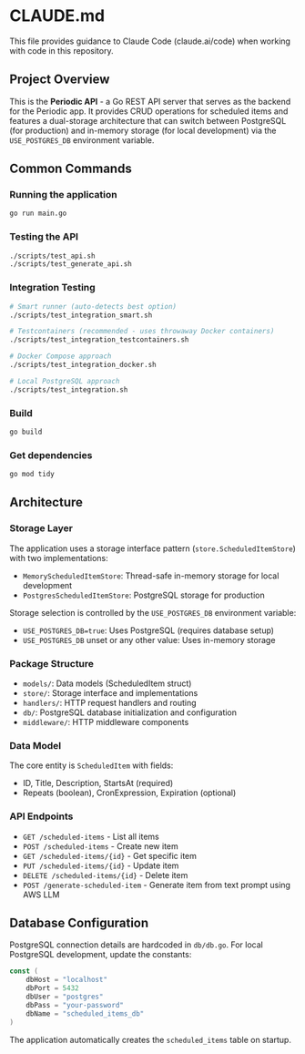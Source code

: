 # CLAUDE.md

This file provides guidance to Claude Code (claude.ai/code) when working with code in this repository.

## Project Overview

This is the **Periodic API** - a Go REST API server that serves as the backend for the Periodic app. It provides CRUD operations for scheduled items and features a dual-storage architecture that can switch between PostgreSQL (for production) and in-memory storage (for local development) via the `USE_POSTGRES_DB` environment variable.

## Common Commands

### Running the application
```bash
go run main.go
```

### Testing the API
```bash
./scripts/test_api.sh
./scripts/test_generate_api.sh
```

### Integration Testing
```bash
# Smart runner (auto-detects best option)
./scripts/test_integration_smart.sh

# Testcontainers (recommended - uses throwaway Docker containers)
./scripts/test_integration_testcontainers.sh

# Docker Compose approach
./scripts/test_integration_docker.sh

# Local PostgreSQL approach
./scripts/test_integration.sh
```

### Build
```bash
go build
```

### Get dependencies
```bash
go mod tidy
```

## Architecture

### Storage Layer
The application uses a storage interface pattern (`store.ScheduledItemStore`) with two implementations:
- `MemoryScheduledItemStore`: Thread-safe in-memory storage for local development
- `PostgresScheduledItemStore`: PostgreSQL storage for production

Storage selection is controlled by the `USE_POSTGRES_DB` environment variable:
- `USE_POSTGRES_DB=true`: Uses PostgreSQL (requires database setup)
- `USE_POSTGRES_DB` unset or any other value: Uses in-memory storage

### Package Structure
- `models/`: Data models (ScheduledItem struct)
- `store/`: Storage interface and implementations
- `handlers/`: HTTP request handlers and routing
- `db/`: PostgreSQL database initialization and configuration
- `middleware/`: HTTP middleware components

### Data Model
The core entity is `ScheduledItem` with fields:
- ID, Title, Description, StartsAt (required)
- Repeats (boolean), CronExpression, Expiration (optional)

### API Endpoints
- `GET /scheduled-items` - List all items
- `POST /scheduled-items` - Create new item
- `GET /scheduled-items/{id}` - Get specific item
- `PUT /scheduled-items/{id}` - Update item
- `DELETE /scheduled-items/{id}` - Delete item
- `POST /generate-scheduled-item` - Generate item from text prompt using AWS LLM

## Database Configuration

PostgreSQL connection details are hardcoded in `db/db.go`. For local PostgreSQL development, update the constants:
```go
const (
    dbHost = "localhost"
    dbPort = 5432
    dbUser = "postgres"
    dbPass = "your-password"
    dbName = "scheduled_items_db"
)
```

The application automatically creates the `scheduled_items` table on startup.